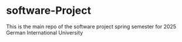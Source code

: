 # software-Project
This is the main repo of the software project spring semester for 2025 German International University

